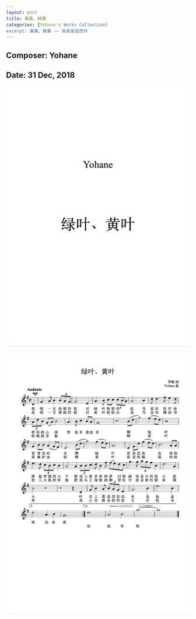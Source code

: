 ```yaml
---
layout: post
title: 黃葉、綠葉
categories: [Yohane's Works Collection]
excerpt: 黃葉、綠葉 —— 為男高音而作
---
```

## Composer: Yohane

## Date: 31 Dec, 2018

![photo](/assets/Leaves/1.png)

![photo](/assets/Leaves/2.png)